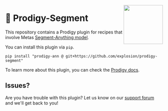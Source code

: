 <a href="https://explosion.ai"><img src="https://explosion.ai/assets/img/logo.svg" width="125" height="125" align="right" /></a>

# 🍰 Prodigy-Segment

This repository contains a Prodigy plugin for recipes that involve Metas [Segment-Anything model](https://segment-anything.com/).

You can install this plugin via `pip`. 

```
pip install "prodigy-ann @ git+https://github.com/explosion/prodigy-segment"
```

To learn more about this plugin, you can check the [Prodigy docs](https://prodi.gy/docs/plugins/#segment).

## Issues? 

Are you have trouble with this plugin? Let us know on our [support forum](https://support.prodi.gy/) and we'll get back to you! 
